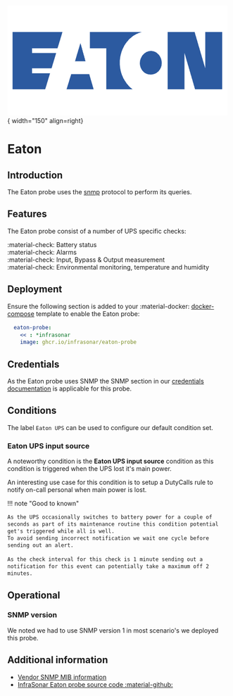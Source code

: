 ![Eaton-Probe](../../../images/probe_eaton.png){ width="150" align=right}

# Eaton

## Introduction

The Eaton probe uses the [snmp](index.md) protocol to perform its queries.

## Features

The Eaton probe consist of a number of UPS specific checks:

:material-check: Battery status<br>
:material-check: Alarms<br>
:material-check: Input, Bypass & Output measurement<br>
:material-check: Environmental monitoring, temperature and humidity<br>

## Deployment

Ensure the following section is added to your :material-docker: [docker-compose](../appliance/docker_compose.md) template to enable the Eaton probe:

```yaml
  eaton-probe:
    << : *infrasonar
    image: ghcr.io/infrasonar/eaton-probe
```

## Credentials

As the Eaton probe uses SNMP the SNMP section in our [credentials documentation](../appliance/credentials.md) is applicable for this probe.

## Conditions

The label `Eaton UPS` can be used to configure our default condition set.

### Eaton UPS input source

A noteworthy condition is the **Eaton UPS input source** condition as this condition is triggered when the UPS lost it's main power.

An interesting use case for this condition is to setup a DutyCalls rule to notify on-call personal when main power is lost.

!!! note "Good to known"

    As the UPS occasionally switches to battery power for a couple of seconds as part of its maintenance routine this condition potential get's triggered while all is well.
    To avoid sending incorrect notification we wait one cycle before sending out an alert.

    As the check interval for this check is 1 minute sending out a notification for this event can potentially take a maximum off 2 minutes.

## Operational

### SNMP version

We noted we had to use SNMP version 1 in most scenario's we deployed this probe.

## Additional information

* [Vendor SNMP MIB information](https://www.eaton.com/content/dam/eaton/products/backup-power-ups-surge-it-power-distribution/power-management-software-connectivity/eaton-network-card-ms/eaton-ups-power-mib-release-notes.txt)
* [InfraSonar Eaton probe source code :material-github:](https://github.com/infrasonar/eaton-probe)
